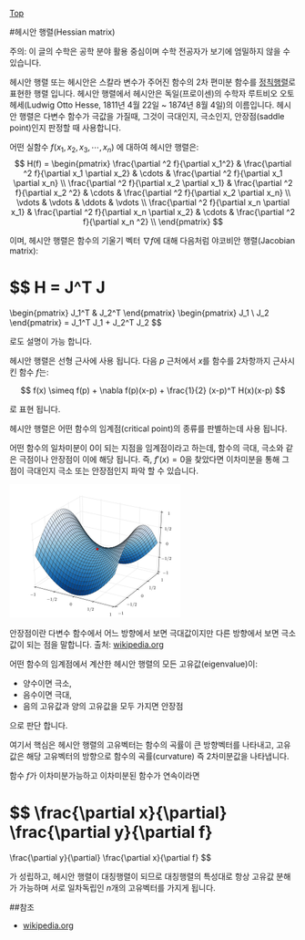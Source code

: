 [Top](index.md)

#헤시안 행렬(Hessian matrix)

주의: 이 글의 수학은 공학 분야 활용 중심이며 수학 전공자가 보기에 엄밀하지 않을 수 있습니다.

헤시안 행렬 또는 헤시안은 스칼라 변수가 주어진 함수의 2차 편미분 함수를 [정칙행렬](nonsingularc_matrix.md)로 표현한 행렬 입니다. 헤시안 행렬에서 헤시안은 독일(프로이센)의 수학자 루트비오 오토 헤세(Ludwig Otto Hesse, 1811년 4월 22일 ~ 1874년 8월 4일)의 이름입니다. 헤시안 행렬은 다변수 함수가 극값을 가질때, 그것이 극대인지, 극소인지, 안장점(saddle point)인지 판정할 때 사용합니다.

어떤 실함수 $f(x_1, x_2, x_3, \cdots , x_n)$ 에 대하여 헤시안 행렬은:
$$
H(f) = \begin{pmatrix}
\frac{\partial ^2 f}{\partial x_1^2} &
\frac{\partial ^2 f}{\partial x_1 \partial x_2} &
\cdots &
\frac{\partial ^2 f}{\partial x_1 \partial x_n} \\
\frac{\partial ^2 f}{\partial x_2 \partial x_1} &
\frac{\partial ^2 f}{\partial x_2 ^2} &
\cdots &
\frac{\partial ^2 f}{\partial x_2 \partial x_n} \\
\vdots &
\vdots &
\ddots &
\vdots \\
\frac{\partial ^2 f}{\partial x_n \partial x_1} &
\frac{\partial ^2 f}{\partial x_n \partial x_2} &
\cdots &
\frac{\partial ^2 f}{\partial x_n ^2} \\
\end{pmatrix}
$$

이며, 헤시안 행렬은 함수의 기울기 벡터 $\nabla f$에 대해 다음처럼 야코비안 행렬(Jacobian matrix):

$$
H = J^T J
=
\begin{pmatrix}
J_1^T & J_2^T
\end{pmatrix}
\begin{pmatrix}
J_1 \\
J_2
\end{pmatrix}
= J_1^T J_1 + J_2^T J_2
$$

로도 설명이 가능 합니다.

헤시안 행렬은 선형 근사에 사용 됩니다. 다음 $p$ 근처에서 $x$를 함수를 2차항까지 근사시킨 함수 $f$는:

$$
f(x) \simeq
f(p) + \nabla f(p)(x-p) + \frac{1}{2} (x-p)^T H(x)(x-p)
$$

로 표현 됩니다.

헤시안 행렬은 어떤 함수의 임계점(critical point)의 종류를 판별하는데 사용 됩니다.

어떤 함수의 일차미분이 0이 되는 지점을 임계점이라고 하는데, 함수의 극대, 극소와 같은 극점이나 안장점이 이에 해당 됩니다.  즉, $f'(x) = 0$을 찾았다면 이차미분을 통해 그 점이 극대인지 극소 또는 안장점인지 파악 할 수 있습니다.

![img](Saddle_point.svg.png)

안장점이란 다변수 함수에서 어느 방향에서 보면 극대값이지만 다른 방향에서 보면 극소값이 되는 점을 말합니다. 출처: <a href="https://en.wikipedia.org/wiki/Saddle_point">wikipedia.org</a>

어떤 함수의 임계점에서 계산한 헤시안 행렬의 모든 고유값(eigenvalue)이:

- 양수이면 극소,
- 음수이면 극대,
- 음의 고유값과 양의 고유값을 모두 가지면 안장점

으로 판단 합니다.

여기서 핵심은 헤시안 행렬의 고유벡터는 함수의 곡률이 큰 방향벡터를 나타내고, 고유값은 해당 고유벡터의 방향으로 함수의 곡률(curvature) 즉 2차미분값을 나타냅니다.

함수 $f$가 이차미분가능하고 이차미분된 함수가 연속이라면

$$
\frac{\partial x}{\partial} \frac{\partial y}{\partial f}
=
\frac{\partial y}{\partial} \frac{\partial x}{\partial f}
$$

가 성립하고, 헤시안 행렬이 대칭행렬이 되므로 대칭행렬의 특성대로 항상 고유값 분해가 가능하며 서로 일차독립인 $n$개의 고유벡터를 가지게 됩니다.

##참조

- [wikipedia.org](https://en.wikipedia.org/wiki/Hessian_matrix)

